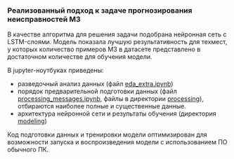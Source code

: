 ### Реализованный подход к задаче прогнозирования неисправностей M3 
В качестве алгоритма для решения задачи подобрана нейронная сеть с LSTM-слоями. Модель показала лучшую результативность для техмест, у которых количество примеров M3 в датасете представлено в достаточном количестве для обучения модели. 
 
В jupyter-ноутбуках приведены: 
- разведочный анализ данных (файл [eda_extra.ipynb](https://github.com/Svkhorol/Equipment-Failure-Prediction/blob/main/notebook/eda_extra.ipynb)) 
- порядок предварительной подготовки данных (файл [processing_messages.ipynb](https://github.com/Svkhorol/Equipment-Failure-Prediction/blob/main/notebook/processing_messages.ipynb), файлы в директории [processing](https://github.com/Svkhorol/Equipment-Failure-Prediction/tree/main/notebook/processing)), отбираются наиболее полные и существенные данные. 
- архитектура нейронной сети и результаты обучения (директория [modeling](https://github.com/Svkhorol/Equipment-Failure-Prediction/tree/main/notebook/modeling)) 
 
Код подготовки данных и тренировки модели оптимизирован для возможности запуска и воспроизведения модели с использованием ПО обычного ПК.